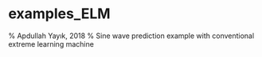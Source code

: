 # examples_ELM
% Apdullah Yayık, 2018
% Sine wave prediction example with conventional extreme learning machine
